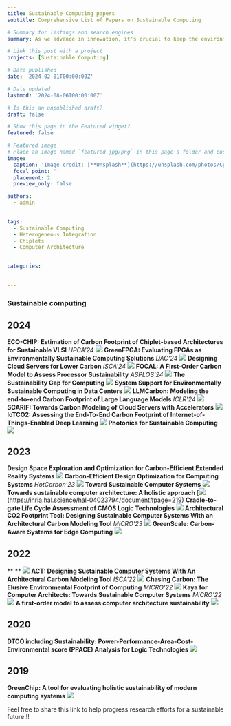 ```yaml
---
title: Sustainable Computing papers
subtitle: Comprehensive List of Papers on Sustainable Computing

# Summary for listings and search engines
summary: As we advance in innovation, it's crucial to keep the environment in mind and focus on sustainable computing. Here, you'll find a comprehensive collection of papers dedicated to sustainable computing research. 

# Link this post with a project
projects: [Sustainable Computing]

# Date published
date: '2024-02-01T00:00:00Z'

# Date updated
lastmod: '2024-08-06T00:00:00Z'

# Is this an unpublished draft?
draft: false

# Show this page in the Featured widget?
featured: false

# Featured image
# Place an image named `featured.jpg/png` in this page's folder and customize its options here.
image:
  caption: 'Image credit: [**Unsplash**](https://unsplash.com/photos/CpkOjOcXdUY)'
  focal_point: ''
  placement: 2
  preview_only: false

authors:
  - admin
  

tags:
  - Sustainable Computing 
  - Heterogeneous Integration 
  - Chiplets 
  - Computer Architecture
  

categories:
  
  
---
```



### Sustainable computing 

## 2024

**ECO-CHIP: Estimation of Carbon Footprint of Chiplet-based Architectures for Sustainable VLSI** _HPCA'24_ [![](https://img.shields.io/badge/Paper-Link)](https://arxiv.org/abs/2306.09434)
**GreenFPGA: Evaluating FPGAs as Environmentally Sustainable Computing Solutions** _DAC'24_ [![](https://img.shields.io/badge/Paper-Link)](https://arxiv.org/abs/2311.12396)
**Designing Cloud Servers for Lower Carbon** _ISCA'24_  [![](https://img.shields.io/badge/Paper-Link)](https://www.microsoft.com/en-us/research/uploads/prodnew/2024/03/2024-GreenSKU-ISCA2024.pdf)
**FOCAL: A First-Order Carbon Model to Assess Processor Sustainability** _ASPLOS'24_ [![](https://img.shields.io/badge/Paper-Link)](https://users.elis.ugent.be/~leeckhou/papers/ASPLOS2024.pdf)
**The Sustainability Gap for Computing** [![](https://img.shields.io/badge/Paper-Link)](https://hotethics.github.io/papers/Eeckhout_Hotethics24.pdf)
**System Support for Environmentally Sustainable Computing in Data Centers** [![](https://img.shields.io/badge/Paper-Link)](https://arxiv.org/abs/2403.12698)
**LLMCarbon: Modeling the end-to-end Carbon Footprint of Large Language Models** _ICLR'24_ [![](https://img.shields.io/badge/Paper-Link)](https://arxiv.org/abs/2309.14393)
**SCARIF: Towards Carbon Modeling of Cloud Servers with Accelerators** [![](https://img.shields.io/badge/Paper-Link)](https://arxiv.org/abs/2401.06270)
**IoTCO2: Assessing the End-To-End Carbon Footprint of Internet-of-Things-Enabled Deep Learning** [![](https://img.shields.io/badge/Paper-Link)](https://arxiv.org/abs/2403.10984)
**Photonics for Sustainable Computing** [![](https://img.shields.io/badge/Paper-Link)](https://arxiv.org/abs/2401.05121)


## 2023

**Design Space Exploration and Optimization for Carbon-Efficient Extended Reality Systems** [![](https://img.shields.io/badge/Paper-Link)](https://arxiv.org/abs/2305.01831)
**Carbon-Efficient Design Optimization for Computing Systems** _HotCarbon'23_ [![](https://img.shields.io/badge/Paper-Link)](https://hotcarbon.org/assets/2023/pdf/a16-elgamal.pdf)
**Toward Sustainable Computer Systems** [![](https://img.shields.io/badge/Paper-Link)](https://dl.acm.org/doi/10.1109/MC.2023.3329268)
**Towards sustainable computer architecture: A holistic approach** [![](https://img.shields.io/badge/Paper-Link)(https://inria.hal.science/hal-04023794/document#page=219)
**Cradle-to-gate Life Cycle Assessment of CMOS Logic Technologies** [![](https://img.shields.io/badge/Paper-Link)](https://ieeexplore.ieee.org/document/10413725)
**Architectural CO2 Footprint Tool: Designing Sustainable Computer Systems With an Architectural Carbon Modeling Tool** _MICRO'23_ [![](https://img.shields.io/badge/Paper-Link)](https://ieeexplore.ieee.org/abstract/document/10122998)
**GreenScale: Carbon-Aware Systems for Edge Computing** [![](https://img.shields.io/badge/Paper-Link)](https://arxiv.org/pdf/2304.00404)

## 2022

** ** [![](https://img.shields.io/badge/Paper-Link)]()
**ACT: Designing Sustainable Computer Systems With An Architectural Carbon Modeling Tool** _ISCA'22_ [![](https://img.shields.io/badge/Paper-Link)](https://ugupta.com/files/Gupta_ISCA2022_ACT.pdf)
**Chasing Carbon: The Elusive Environmental Footprint of Computing** _MICRO'22_ [![](https://img.shields.io/badge/Paper-Link)](https://arxiv.org/abs/2011.02839)
**Kaya for Computer Architects: Towards Sustainable Computer Systems** _MICRO'22_ [![](https://img.shields.io/badge/Paper-Link)](https://users.elis.ugent.be/~leeckhou/papers/Micro_Kaya_2023.pdf)
**A first-order model to assess computer architecture sustainability** [![](https://img.shields.io/badge/Paper-Link)](https://ieeexplore.ieee.org/abstract/document/9930484)

## 2020 

**DTCO including Sustainability: Power-Performance-Area-Cost-Environmental score (PPACE) Analysis for Logic Technologies** [![](https://img.shields.io/badge/Paper-Link)](https://ieeexplore.ieee.org/document/9372004)

## 2019

**GreenChip: A tool for evaluating holistic sustainability of modern computing systems** [![](https://img.shields.io/badge/Paper-Link)](https://doi.org/10.1016/j.suscom.2017.10.001)



Feel free to share this link to help progress research efforts for a sustainable future !! 
